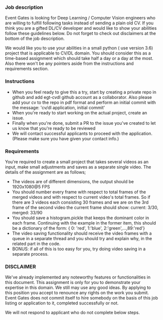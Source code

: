 ### Job description

Event Gates is looking for Deep Learning / Computer Vision engineers who are willing to fulfill following tasks instead of sending a plain old CV. If you think you are a gifted DL/CV developer and would like to show your abilities follow these guidelines below. Do not forget to check out disclaimers at the bottom of the job description.

We would like you to use your abilities in a small python ( use version 3.6) project that is applicable to CV/DL domain. You should consider this as a time-based assignment which should take half a day or a day at the most. Also there won't be any pointers aside from the instructions and requirements section.

### Instructions
- When you feel ready to give this a try, start by creating a private repo in github and add egt-cvdl github account as a collaborator. Also please add your cv to the repo in pdf format and perform an initial commit with the message: 'cv/dl application, initial commit'
- When you're ready to start working on the actual project, create an issue.
- Finally when you're done, submit a PR to the issue you've created to let us know that you're ready to be reviewed
- We will contact successful applicants to proceed with the application. (Please make sure you have given your contact info.)

### Requirements
You're required to create a small project that takes several videos as an input, make small adjustments and saves as a separate single video. The details of the assignment are as follows;

- The videos are of different dimensions, the output should be 1920x1080@5 FPS
- You should number every frame with respect to total frames of the merged videos and with respect to current video's total frames. So if there are 3 videos each consisting 30 frames and we are on the 3rd frame of the second video the current frame should show: current: 3/30, merged: 33/90
- You should save a histogram.pickle that keeps the dominant color in each frame. Continuing with the example in the former item, this should be a dictionary of the form: { 0: 'red', 1:'blue', 2:'green',...,89:'red'}
- The video saving functionality should receive the video frames with a queue in a separate thread and you should try and explain why, in the related part in the code.
- BONUS: if all of this is too easy for you, try doing video saving in a separate process.

### DISCLAIMER

We've already implemented any noteworthy features or functionalities in this document.
This assignment is only for you to demonstrate your expertise in this domain. We still may use any good ideas. By applying to this position you accept to renounce any rights on the work you submit. Event Gates does not commit itself to hire somebody on the basis of this job listing or application to it, completed successfully or not.

We will not respond to applicant who do not complete below steps.
